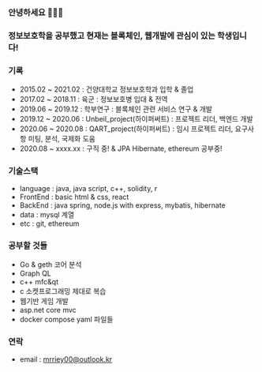 ### 안녕하세요 👋👋👋
### 정보보호학을 공부했고 현재는 블록체인, 웹개발에 관심이 있는 학생입니다!

### 기록
  - 2015.02 ~ 2021.02 : 건양대학교 정보보호학과 입학 & 졸업
  - 2017.02 ~ 2018.11 : 육군 : 정보보호병 입대 & 전역
  - 2019.06 ~ 2019.12 : 학부연구 : 블록체인 관련 서비스 연구 & 개발
  - 2019.12 ~ 2020.06 : Unbeil_project(하이퍼써트) : 프로젝트 리더, 백엔드 개발
  - 2020.06 ~ 2020.08 : QART_project(하이퍼써트) : 임시 프로젝트 리더, 요구사항 미팅, 분석, 국제화 도움
  - 2020.08 ~ xxxx.xx : 구직 중! & JPA Hibernate, ethereum 공부중!

### 기술스택
  - language : java, java script, c++, solidity, r
  - FrontEnd : basic html & css, react
  - BackEnd : java spring, node.js with express, mybatis, hibernate
  - data : mysql 계열 
  - etc : git, ethereum

### 공부할 것들
  - Go & geth 코어 분석
  - Graph QL
  - c++ mfc&qt
  - c 소켓프로그래밍 제대로 복습
  - 웹기반 게임 개발
  - asp.net core mvc
  - docker compose yaml 파일들
 
### 연락
  - email : mrriey00@outlook.kr

<!--
**JinDogNOOB/JinDogNOOB** is a ✨ _special_ ✨ repository because its `README.md` (this file) appears on your GitHub profile.



Here are some ideas to get you started:

- 🔭 I’m currently working on ...
- 🌱 I’m currently learning ...
- 👯 I’m looking to collaborate on ...
- 🤔 I’m looking for help with ...
- 💬 Ask me about ...
- 📫 How to reach me: ...
- 😄 Pronouns: ...
- ⚡ Fun fact: ...
-->
